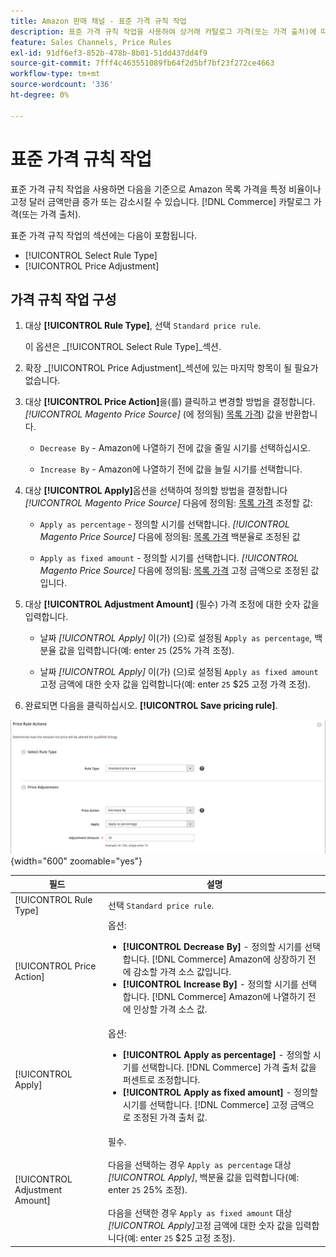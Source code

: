 ```yaml
---
title: Amazon 판매 채널 - 표준 가격 규칙 작업
description: 표준 가격 규칙 작업을 사용하여 상거래 카탈로그 가격(또는 가격 출처)에 따라 Amazon 목록 가격을 높이거나 낮춥니다.
feature: Sales Channels, Price Rules
exl-id: 91df6ef3-852b-478b-8b01-51dd437dd4f9
source-git-commit: 7fff4c463551089fb64f2d5bf7bf23f272ce4663
workflow-type: tm+mt
source-wordcount: '336'
ht-degree: 0%

---
```


# 표준 가격 규칙 작업

표준 가격 규칙 작업을 사용하면 다음을 기준으로 Amazon 목록 가격을 특정 비율이나 고정 달러 금액만큼 증가 또는 감소시킬 수 있습니다. [!DNL Commerce] 카탈로그 가격(또는 가격 출처).

표준 가격 규칙 작업의 섹션에는 다음이 포함됩니다.

- [!UICONTROL Select Rule Type]
- [!UICONTROL Price Adjustment]

## 가격 규칙 작업 구성

1. 대상 **[!UICONTROL Rule Type]**, 선택 `Standard price rule`.

   이 옵션은 _[!UICONTROL Select Rule Type]_섹션.

1. 확장 _[!UICONTROL Price Adjustment]_섹션에 있는 마지막 항목이 될 필요가 없습니다.

1. 대상 **[!UICONTROL Price Action]**&#x200B;을(를) 클릭하고 변경할 방법을 결정합니다. *[!UICONTROL Magento Price Source]* (에 정의됨) [목록 가격](./listing-price.md)) 값을 반환합니다.

   - `Decrease By` - Amazon에 나열하기 전에 값을 줄일 시기를 선택하십시오.

   - `Increase By` - Amazon에 나열하기 전에 값을 늘릴 시기를 선택합니다.

1. 대상 **[!UICONTROL Apply]**&#x200B;옵션을 선택하여 정의할 방법을 결정합니다 *[!UICONTROL Magento Price Source]* 다음에 정의됨: [목록 가격](./listing-price.md) 조정할 값:

   - `Apply as percentage` - 정의할 시기를 선택합니다. *[!UICONTROL Magento Price Source]* 다음에 정의됨: [목록 가격](./listing-price.md) 백분율로 조정된 값

   - `Apply as fixed amount` - 정의할 시기를 선택합니다. *[!UICONTROL Magento Price Source]* 다음에 정의됨: [목록 가격](./listing-price.md) 고정 금액으로 조정된 값입니다.

1. 대상 **[!UICONTROL Adjustment Amount]** (필수) 가격 조정에 대한 숫자 값을 입력합니다.

   - 날짜 *[!UICONTROL Apply]* 이(가) (으)로 설정됨 `Apply as percentage`, 백분율 값을 입력합니다(예: enter `25` (25% 가격 조정).

   - 날짜 *[!UICONTROL Apply]* 이(가) (으)로 설정됨 `Apply as fixed amount`고정 금액에 대한 숫자 값을 입력합니다(예: enter `25` $25 고정 가격 조정).

1. 완료되면 다음을 클릭하십시오. **[!UICONTROL Save pricing rule]**.

![표준 가격 규칙](assets/ob-price-rule-action-standard-example.png){width="600" zoomable="yes"}

| 필드 | 설명 |
|--------------------------------|-----------------------------------------------------------------------------------------------------------------------------------------------------------------------------------------------------------------------------------------------------------------------------------------------------------------------------------|
| [!UICONTROL Rule Type] | 선택 `Standard price rule`. |
| [!UICONTROL Price Action] | 옵션:<ul><li>**[!UICONTROL Decrease By]** - 정의할 시기를 선택합니다. [!DNL Commerce] Amazon에 상장하기 전에 감소할 가격 소스 값입니다.</li><li>**[!UICONTROL Increase By]** - 정의할 시기를 선택합니다. [!DNL Commerce] Amazon에 나열하기 전에 인상할 가격 소스 값.</li></ul> |
| [!UICONTROL Apply] | 옵션:<ul><li>**[!UICONTROL Apply as percentage]** - 정의할 시기를 선택합니다. [!DNL Commerce] 가격 출처 값을 퍼센트로 조정합니다.</li><li>**[!UICONTROL Apply as fixed amount]** - 정의할 시기를 선택합니다. [!DNL Commerce] 고정 금액으로 조정된 가격 출처 값.</li></ul> |
| [!UICONTROL Adjustment Amount] | 필수.<br><br>다음을 선택하는 경우 `Apply as percentage` 대상 *[!UICONTROL Apply]*, 백분율 값을 입력합니다(예: enter `25` 25% 조정).<br><br>다음을 선택한 경우 `Apply as fixed amount` 대상 *[!UICONTROL Apply]*&#x200B;고정 금액에 대한 숫자 값을 입력합니다(예: enter `25` $25 고정 조정). |
